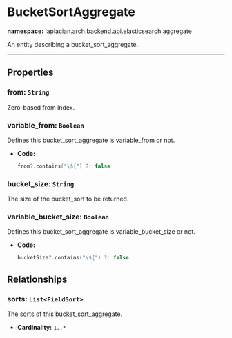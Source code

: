 

# **BucketSortAggregate**
**namespace:** laplacian.arch.backend.api.elasticsearch.aggregate

An entity describing a bucket_sort_aggregate.



---

## Properties

### from: `String`
Zero-based from index.


### variable_from: `Boolean`
Defines this bucket_sort_aggregate is variable_from or not.
- **Code:**
  ```kotlin
  from?.contains("\${") ?: false
  ```

### bucket_size: `String`
The size of the bucket_sort to be returned.


### variable_bucket_size: `Boolean`
Defines this bucket_sort_aggregate is variable_bucket_size or not.
- **Code:**
  ```kotlin
  bucketSize?.contains("\${") ?: false
  ```

## Relationships

### sorts: `List<FieldSort>`
The sorts of this bucket_sort_aggregate.
- **Cardinality:** `1..*`
